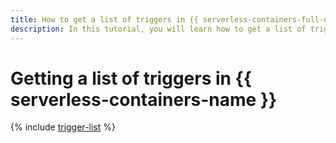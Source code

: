 ```yaml
---
title: How to get a list of triggers in {{ serverless-containers-full-name }}
description: In this tutorial, you will learn how to get a list of triggers in {{ serverless-containers-full-name }}.
---
```


# Getting a list of triggers in {{ serverless-containers-name }}

{% include [trigger-list](../../_includes/serverless-containers/trigger-list.md) %}
